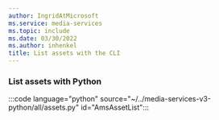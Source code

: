 ```yaml
---
author: IngridAtMicrosoft
ms.service: media-services
ms.topic: include
ms.date: 03/30/2022
ms.author: inhenkel
title: List assets with the CLI
---
```


### List assets with Python

:::code language="python" source="~/../media-services-v3-python/all/assets.py" id="AmsAssetList":::
